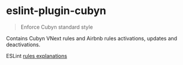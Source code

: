 # eslint-plugin-cubyn

> Enforce Cubyn standard style

Contains Cubyn VNext rules and Airbnb rules activations, updates and deactivations.

ESLint [rules explanations](https://eslint.org/docs/rules/)
